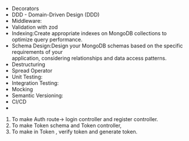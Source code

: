 - Decorators
- DDD - Domain-Driven Design (DDD)
- Middleware:
- Validation with zod
- Indexing:Create appropriate indexes on MongoDB collections to optimize query performance.
- Schema Design:Design your MongoDB schemas based on the specific requirements of your  
  application, considering relationships and data access patterns.
- Destructuring
- Spread Operator
- Unit Testing:
- Integration Testing:
- Mocking
- Semantic Versioning:
- CI/CD
-

1. To make Auth route-> login controller and register controller.
2. To make Token schema and Token controller,
3. To make in Token , verify token and generate token.
